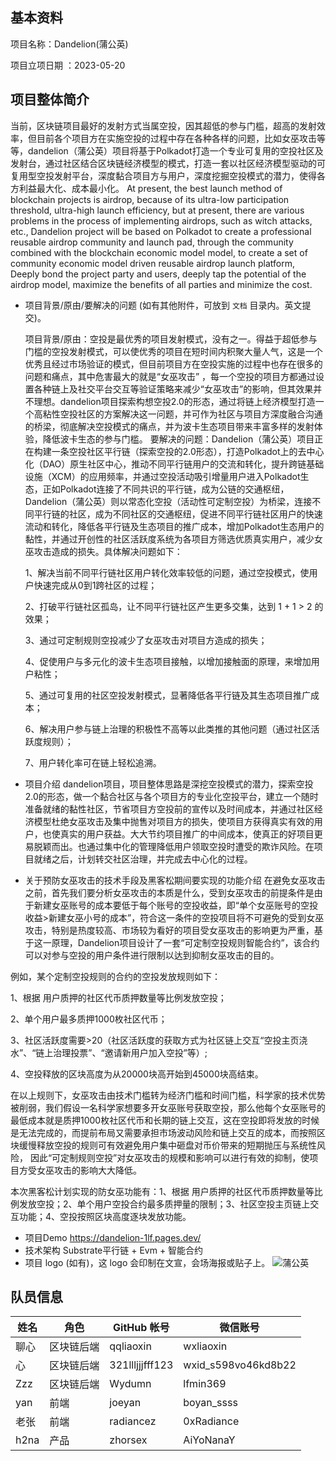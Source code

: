 ## 基本资料

项目名称：Dandelion(蒲公英)

项目立项日期 ：2023-05-20 

## 项目整体简介
当前，区块链项目最好的发射方式当属空投，因其超低的参与门槛，超高的发射效率，但目前各个项目方在实施空投的过程中存在各种各样的问题，比如女巫攻击等等，dandelion（蒲公英）项目将基于Polkadot打造一个专业可复用的空投社区及发射台，通过社区结合区块链经济模型的模式，打造一套以社区经济模型驱动的可复用型空投发射平台，深度黏合项目方与用户，深度挖掘空投模式的潜力，使得各方利益最大化、成本最小化。 
At present, the best launch method of blockchain projects is airdrop, because of its ultra-low participation threshold, ultra-high launch efficiency, but at present, there are various problems in the process of implementing airdrops, such as witch attacks, etc., Dandelion project will be based on Polkadot to create a professional reusable airdrop community and launch pad, through the community combined with the blockchain economic model model, to create a set of community economic model driven reusable airdrop launch platform, Deeply bond the project party and users, deeply tap the potential of the airdrop model, maximize the benefits of all parties and minimize the cost.

- 项目背景/原由/要解决的问题 (如有其他附件，可放到 `文档` 目录内。英文提交)。

    项目背景/原由：空投是最优秀的项目发射模式，没有之一。得益于超低参与门槛的空投发射模式，可以使优秀的项目在短时间内积聚大量人气，这是一个优秀且经过市场验证的模式，但目前项目方在空投实施的过程中也存在很多的问题和痛点，其中危害最大的就是“女巫攻击” ，每一个空投的项目方都通过设置各种链上及社交平台交互等验证策略来减少“女巫攻击”的影响，但其效果并不理想。dandelion项目探索构想空投2.0的形态，通过将链上经济模型打造一个高粘性空投社区的方案解决这一问题，并可作为社区与项目方深度融合沟通的桥梁，彻底解决空投模式的痛点，并为波卡生态项目带来丰富多样的发射体验，降低波卡生态的参与门槛。
    要解决的问题：Dandelion（蒲公英）项目正在构建一条空投社区平行链（探索空投的2.0形态），打造Polkadot上的去中心化（DAO）原生社区中心，推动不同平行链用户的交流和转化，提升跨链基础设施（XCM）的应用频率，并通过空投活动吸引增量用户进入Polkadot生态，正如Polkadot连接了不同共识的平行链，成为公链的交通枢纽，Dandelion（蒲公英）则以常态化空投（活动性可定制空投）为桥梁，连接不同平行链的社区，成为不同社区的交通枢纽，促进不同平行链社区用户的快速流动和转化，降低各平行链及生态项目的推广成本，增加Polkadot生态用户的黏性，并通过开创性的社区活跃度系统为各项目方筛选优质真实用户，减少女巫攻击造成的损失。具体解决问题如下：

    1、解决当前不同平行链社区用户转化效率较低的问题，通过空投模式，使用户快速完成从0到1跨社区的过程；

    2、打破平行链社区孤岛，让不同平行链社区产生更多交集，达到 1 + 1 > 2 的效果；

    3、通过可定制规则空投减少了女巫攻击对项目方造成的损失；

    4、促使用户与多元化的波卡生态项目接触，以增加接触面的原理，来增加用户粘性；

    5、通过可复用的社区空投发射模式，显著降低各平行链及其生态项目推广成本；

    6、解决用户参与链上治理的积极性不高等以此类推的其他问题（通过社区活跃度规则）；

    7、用户转化率可在链上轻松追溯。
- 项目介绍
    dandelion项目，项目整体思路是深挖空投模式的潜力，探索空投2.0的形态，做一个黏合社区与各个项目方的专业化空投平台，建立一个随时准备就绪的黏性社区，节省项目方空投前的宣传以及时间成本，并通过社区经济模型杜绝女巫攻击及集中抛售对项目方的损失，使项目方获得真实有效的用户，也使真实的用户获益。大大节约项目推广的中间成本，使真正的好项目更易脱颖而出。也通过集中化的管理降低用户领取空投时遭受的欺诈风险。在项目就绪之后，计划转交社区治理，并完成去中心化的过程。
- 关于预防女巫攻击的技术手段及黑客松期间要实现的功能介绍
    在避免女巫攻击之前，首先我们要分析女巫攻击的本质是什么，受到女巫攻击的前提条件是由于新建女巫账号的成本要低于每个账号的空投收益，即“单个女巫账号的空投收益>新建女巫小号的成本”，符合这一条件的空投项目将不可避免的受到女巫攻击，特别是热度较高、市场较为看好的项目受女巫攻击的影响更为严重，基于这一原理，Dandelion项目设计了一套“可定制空投规则智能合约”，该合约可以对参与空投的用户条件进行限制以达到抑制女巫攻击的目的。

例如，某个定制空投规则的合约的空投发放规则如下：

1、根据 用户质押的社区代币质押数量等比例发放空投；

2、单个用户最多质押1000枚社区代币；

3、社区活跃度需要>20（社区活跃度的获取方式为社区链上交互“空投主页浇水”、“链上治理投票”、“邀请新用户加入空投”等）;

4、空投释放的区块高度为从20000块高开始到45000块高结束。

在以上规则下，女巫攻击由技术门槛转为经济门槛和时间门槛，科学家的技术优势被削弱，我们假设一名科学家想要多开女巫账号获取空投，那么他每个女巫账号的最低成本就是质押1000枚社区代币和长期的链上交互，这在空投即将发放的时候是无法完成的，而提前布局又需要承担市场波动风险和链上交互的成本，而按照区块缓慢释放空投的规则可有效避免用户集中砸盘对币价带来的短期抛压与系统性风险， 因此“可定制规则空投”对女巫攻击的规模和影响可以进行有效的抑制，使项目方受女巫攻击的影响大大降低。

本次黑客松计划实现的防女巫功能有：1、根据 用户质押的社区代币质押数量等比例发放空投；2、单个用户空投合约最多质押量的限制；3、社区空投主页链上交互功能；4、空投按照区块高度逐块发放功能。
  
- 项目Demo
    https://dandelion-1lf.pages.dev/
- 技术架构
    Substrate平行链 + Evm + 智能合约
- 项目 logo (如有)，这 logo 会印制在文宣，会场海报或贴子上。
    ![蒲公英](https://bafybeiep3ezg7u7igdfxhcle7tlllamt6jxouwhnounmessqwbyohibrke.ipfs.w3s.link/%E8%92%B2%E5%85%AC%E8%8B%B1.png "蒲公英logo")
    
## 队员信息

| 姓名         | 角色         | GitHub 帐号  | 微信账号     |
| ----------- | ----------- | ----------- | ----------- |
| 聊心       | 区块链后端  | qqliaoxin   | wxliaoxin   |
| 心       | 区块链后端     |321llljjjfff123|wxid_s598vo46kd8b22|
| Zzz     | 区块链后端   |Wydumn|lfmin369|
| yan       | 前端        |joeyan|boyan_ssss|
| 老张       | 前端        |radiancez|0xRadiance|
| h2na        | 产品        |zhorsex|AiYoNanaY|
